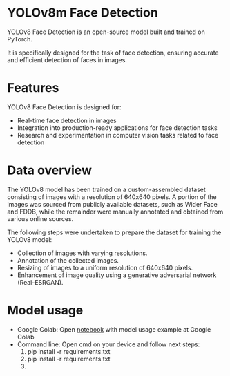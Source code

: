 # YOLOv8m Face Detection

YOLOv8 Face Detection is an open-source model built and trained on PyTorch. 

It is specifically designed for the task of face detection, ensuring accurate and efficient detection of faces in images.

# Features
YOLOv8 Face Detection is designed for:

* Real-time face detection in images
* Integration into production-ready applications for face detection tasks
* Research and experimentation in computer vision tasks related to face detection

# Data overview

The YOLOv8 model has been trained on a custom-assembled dataset consisting of images with a resolution of 640x640 pixels. A portion of the images was sourced from publicly available datasets, such as Wider Face and FDDB, while the remainder were manually annotated and obtained from various online sources.

The following steps were undertaken to prepare the dataset for training the YOLOv8 model:

* Collection of images with varying resolutions.
* Annotation of the collected images.
* Resizing of images to a uniform resolution of 640x640 pixels.
* Enhancement of image quality using a generative adversarial network (Real-ESRGAN).

# Model usage

* Google Colab: Open [notebook](https://colab.research.google.com/drive/1LcrJfTsC_CDC2DUgko5_to1ufcNJ3T18#scrollTo=79XnCgP3GnPv) with model usage example at Google Colab
* Command line: Open cmd on your device and follow next steps:
  1. pip install -r requirements.txt
  1. pip install -r requirements.txt
  2. 
